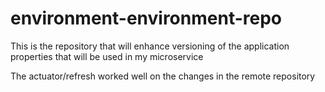 # environment-environment-repo
This is the repository that will enhance versioning of the application properties that will be used in my microservice

The actuator/refresh worked well on the changes in the remote repository
